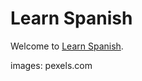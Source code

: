 # Learn Spanish

Welcome to [Learn Spanish](https://saracandela.github.io/learn-spanish/).

images: pexels.com